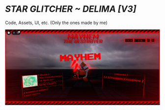# *STAR GLITCHER ~ DELIMA [V3]*
Code, Assets, UI, etc. (Only the ones made by me)


![What it looks like](https://github.com/twigkid/Star-Glitcher-Delima-V3-/blob/main/preview.PNG?raw=true)
